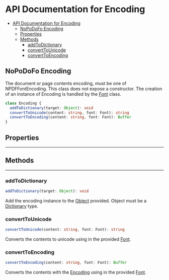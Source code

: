 # API Documentation for Encoding

- [API Documentation for Encoding](#api-documentation-for-encoding)
  - [NoPoDoFo Encoding](#nopodofo-encoding)
  - [Properties](#properties)
  - [Methods](#methods)
    - [addToDictionary](#addtodictionary)
    - [convertToUnicode](#converttounicode)
    - [convertToEncoding](#converttoencoding)

## NoPoDoFo Encoding

The document or page contents encoding, must be one of NPDFFontEncoding. This class does not expose a constructor. The creation of 
an instance of Encoding is handled by the [Font](./font.md) class.

```typescript
class Encoding {
  addToDictionary(target: Object): void
  convertToUnicode(content: string, font: Font): string
  convertToEncoding(content: string, font: Font): Buffer
}
  ```

## Properties
---------------

## Methods
----------

### addToDictionary

```typescript
addToDictionary(target: Object): void
```

Add the encoding instance to the [Object](./object.md) provided. Object must be a [Dictionary](./dictionary.md) type.

### convertToUnicode

```typescript
convertToUnicode(content: string, font: Font): string
```

Converts the contents to unicode using in the provided [Font](./font.md).

### convertToEncoding

```typescript
convertToEncoding(content: string, font: Font): Buffer
```

Converts the contents with the [Encoding](./encoding.md) using in the provided [Font](./font.md).